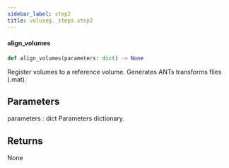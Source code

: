 ```yaml
---
sidebar_label: step2
title: voluseg._steps.step2
---
```


#### align\_volumes

```python
def align_volumes(parameters: dict) -> None
```

Register volumes to a reference volume.
Generates ANTs transforms files (.mat).

Parameters
----------
parameters : dict
    Parameters dictionary.

Returns
-------
None

